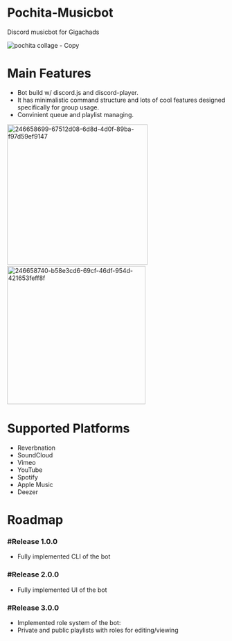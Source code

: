 # Pochita-Musicbot
Discord musicbot for Gigachads

![pochita collage - Copy](https://github.com/gdivakov/pochita-musicbot/assets/25494882/fe65aa5f-8597-4a64-8e15-19a07fbc3f4a)

# Main Features
- Bot build w/ discord.js and discord-player.
- It has minimalistic command structure and lots of cool features designed specifically for group usage.
- Convinient queue and playlist managing.
<img width="324" alt="246658699-67512d08-6d8d-4d0f-89ba-f97d59ef9147" src="https://github.com/gdivakov/pochita-musicbot/assets/25494882/75266bd5-865b-4700-b5d7-1071ea4af9c5">
&nbsp;&nbsp;&nbsp;&nbsp;&nbsp;&nbsp;&nbsp;&nbsp;&nbsp;
<img width="319" alt="246658740-b58e3cd6-69cf-46df-954d-421653feff8f" src="https://github.com/gdivakov/pochita-musicbot/assets/25494882/4abb29e4-0982-4ec3-bc14-6c94dfd30da3">

# Supported Platforms
- Reverbnation
- SoundCloud
- Vimeo
- YouTube
- Spotify
- Apple Music
- Deezer

# Roadmap
### #Release 1.0.0
- Fully implemented CLI of the bot

### #Release 2.0.0
- Fully implemented UI of the bot

### #Release 3.0.0
- Implemented role system of the bot:
- Private and public playlists with roles for editing/viewing
